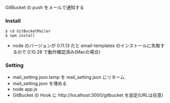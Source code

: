 GitBucket の push をメールで通知する

### Install

```
$ cd GitBucketMailer
$ npm install
```
* node のバージョンが 0.11.13 だと email-templates のインストールに失敗するので 0.10.28 で動作確認済み(Macの場合)

### Setting

* mail_setting.json.temp を mail_setting.json にリネーム
* mail_setting.json を埋める
* node app.js
* GitBucket の Hook に http://localhost:3000/gitbucket を設定(URLは任意)
